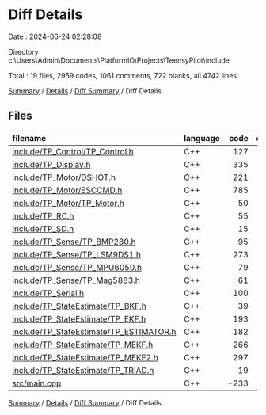 # Diff Details

Date : 2024-06-24 02:28:08

Directory c:\\Users\\Admin\\Documents\\PlatformIO\\Projects\\TeensyPilot\\include

Total : 19 files,  2959 codes, 1061 comments, 722 blanks, all 4742 lines

[Summary](results.md) / [Details](details.md) / [Diff Summary](diff.md) / Diff Details

## Files
| filename | language | code | comment | blank | total |
| :--- | :--- | ---: | ---: | ---: | ---: |
| [include/TP_Control/TP_Control.h](/include/TP_Control/TP_Control.h) | C++ | 127 | 54 | 43 | 224 |
| [include/TP_Display.h](/include/TP_Display.h) | C++ | 335 | 60 | 69 | 464 |
| [include/TP_Motor/DSHOT.h](/include/TP_Motor/DSHOT.h) | C++ | 221 | 138 | 82 | 441 |
| [include/TP_Motor/ESCCMD.h](/include/TP_Motor/ESCCMD.h) | C++ | 785 | 313 | 255 | 1,353 |
| [include/TP_Motor/TP_Motor.h](/include/TP_Motor/TP_Motor.h) | C++ | 50 | 71 | 29 | 150 |
| [include/TP_RC.h](/include/TP_RC.h) | C++ | 55 | 5 | 13 | 73 |
| [include/TP_SD.h](/include/TP_SD.h) | C++ | 15 | 0 | 4 | 19 |
| [include/TP_Sense/TP_BMP280.h](/include/TP_Sense/TP_BMP280.h) | C++ | 95 | 0 | 9 | 104 |
| [include/TP_Sense/TP_LSM9DS1.h](/include/TP_Sense/TP_LSM9DS1.h) | C++ | 273 | 101 | 63 | 437 |
| [include/TP_Sense/TP_MPU6050.h](/include/TP_Sense/TP_MPU6050.h) | C++ | 79 | 61 | 13 | 153 |
| [include/TP_Sense/TP_Mag5883.h](/include/TP_Sense/TP_Mag5883.h) | C++ | 61 | 18 | 10 | 89 |
| [include/TP_Serial.h](/include/TP_Serial.h) | C++ | 100 | 0 | 26 | 126 |
| [include/TP_StateEstimate/TP_BKF.h](/include/TP_StateEstimate/TP_BKF.h) | C++ | 39 | 23 | 13 | 75 |
| [include/TP_StateEstimate/TP_EKF.h](/include/TP_StateEstimate/TP_EKF.h) | C++ | 193 | 58 | 50 | 301 |
| [include/TP_StateEstimate/TP_ESTIMATOR.h](/include/TP_StateEstimate/TP_ESTIMATOR.h) | C++ | 182 | 33 | 17 | 232 |
| [include/TP_StateEstimate/TP_MEKF.h](/include/TP_StateEstimate/TP_MEKF.h) | C++ | 266 | 104 | 43 | 413 |
| [include/TP_StateEstimate/TP_MEKF2.h](/include/TP_StateEstimate/TP_MEKF2.h) | C++ | 297 | 119 | 47 | 463 |
| [include/TP_StateEstimate/TP_TRIAD.h](/include/TP_StateEstimate/TP_TRIAD.h) | C++ | 19 | 1 | 5 | 25 |
| [src/main.cpp](/src/main.cpp) | C++ | -233 | -98 | -69 | -400 |

[Summary](results.md) / [Details](details.md) / [Diff Summary](diff.md) / Diff Details